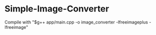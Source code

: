 # Simple-Image-Converter
Compile with "$g++ app/main.cpp -o image_converter -lfreeimageplus -lfreeimage"